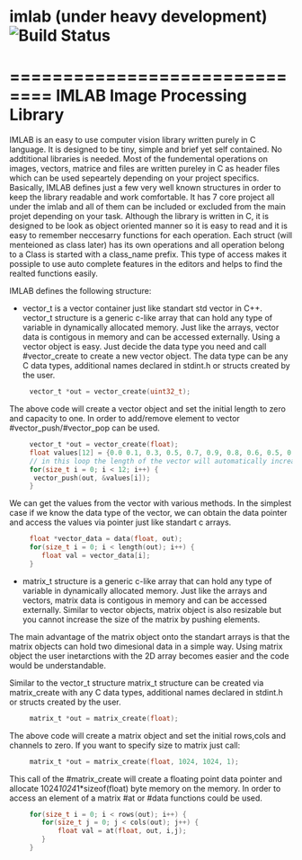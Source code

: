 # imlab (under heavy development) ![Build Status](https://travis-ci.org/cescript/imlab.svg?branch=master)

==============================
IMLAB Image Processing Library
==============================

IMLAB is an easy to use computer vision library written purely in C language.
It is designed to be tiny, simple and brief yet self contained. No addtitional libraries is needed. Most of the fundemental operations on images, vectors, matrice and files are written pureley in C as header files which can be used sepeartely depending on your project specifics.
Basically, IMLAB defines just a few very well known structures in order to keep the library readable and work comfortable. It has 7 core project all under the imlab and all of them can be included or excluded from the main projet depending on your task.
Although the library is written in C, it is designed to be look as object oriented manner so it is easy to read and it is easy to remember neccesarry functions for each operation. Each struct (will menteioned as class later) has its own operations and all operation belong to a Class is started with a class_name prefix. This type of access makes it possiple to use auto complete features in the editors and helps to find the realted functions
easily.

IMLAB defines the following structure:
- vector_t is a vector container just like standart std vector in C++. vector_t structure is a generic c-like array that can hold any type of variable in dynamically allocated memory.
Just like the arrays, vector data is contigous in memory and can be accessed externally.
Using a vector object is easy. Just decide the data type you need and call #vector_create to create a new vector object.
The data type can be any C data types, additional names declared in stdint.h or structs created by the user.
```C
     vector_t *out = vector_create(uint32_t);
```
The above code will create a vector object and set the initial length to zero and capacity to one.
In order to add/remove element to vector #vector_push/#vector_pop can be used.
```C
     vector_t *out = vector_create(float);
     float values[12] = {0.0 0.1, 0.3, 0.5, 0.7, 0.9, 0.8, 0.6, 0.5, 0.4, 0.2, 0.0};
     // in this loop the length of the vector will automatically increase up to 12.
     for(size_t i = 0; i < 12; i++) {
      vector_push(out, &values[i]);
     }
```
We can get the values from the vector with various methods. In the simplest case if we know the data type of the vector, we can obtain the data pointer and access the values via pointer just like standart c arrays.
```C
     float *vector_data = data(float, out);
     for(size_t i = 0; i < length(out); i++) {
        float val = vector_data[i];
     }
```
- matrix_t structure is a generic c-like array that can hold any type of variable in dynamically allocated memory. Just like the arrays and vectors, matrix data is contigous in memory and can be accessed externally. Similar to vector objects, matrix object is also resizable but you cannot increase the size of the matrix by pushing elements.

The main advantage of the matrix object onto the standart arrays is that the matrix objects can hold two dimesional data in a simple way. Using matrix object the user inetarctions with the 2D array becomes easier and the code would be understandable.

Similar to the vector_t structure matrix_t structure can be created via matrix_create with any C data types, additional names declared in stdint.h or structs created by the user.
```C
     matrix_t *out = matrix_create(float);
```
The above code will create a matrix object and set the initial rows,cols and channels to zero.
If you want to specify size to matrix just call:
```C
     matrix_t *out = matrix_create(float, 1024, 1024, 1);
```
This call of the #matrix_create will create a floating point data pointer and allocate 1024*1024*1*sizeof(float) byte memory on the memory. In order to access an element of a matrix #at or #data functions could be used.
```C
     for(size_t i = 0; i < rows(out); i++) {
        for(size_t j = 0; j < cols(out); j++) {
            float val = at(float, out, i,j);
        }
     }
```
